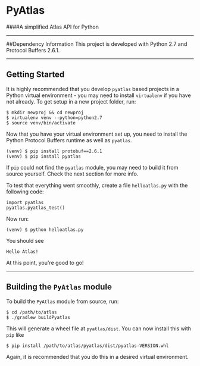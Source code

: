 # PyAtlas
####A simplified Atlas API for Python

----
##Dependency Information
This project is developed with Python 2.7 and Protocol Buffers 2.6.1.

----
## Getting Started
It is highly recommended that you develop `pyatlas` based projects in a Python virtual environment - you may need to install `virtualenv` if you have not already. To get setup in a new project folder, run:

    $ mkdir newproj && cd newproj
    $ virtualenv venv --python=python2.7
    $ source venv/bin/activate

Now that you have your virtual environment set up, you need to install the Python Protocol Buffers runtime as well as `pyatlas`.

    (venv) $ pip install protobuf==2.6.1
    (venv) $ pip install pyatlas

If `pip` could not find the `pyatlas` module, you may need to build it from source yourself. Check the next section for more info.

To test that everything went smoothly, create a file `helloatlas.py` with the following code:

    import pyatlas
    pyatlas.pyatlas_test()

Now run:

    (venv) $ python helloatlas.py

You should see

    Hello Atlas!

At this point, you're good to go!

----
## Building the `PyAtlas` module
To build the `PyAtlas` module from source, run:

    $ cd /path/to/atlas
    $ ./gradlew buildPyatlas

This will generate a wheel file at `pyatlas/dist`. You can now install this with `pip` like

    $ pip install /path/to/atlas/pyatlas/dist/pyatlas-VERSION.whl

Again, it is recommended that you do this in a desired virtual environment.
